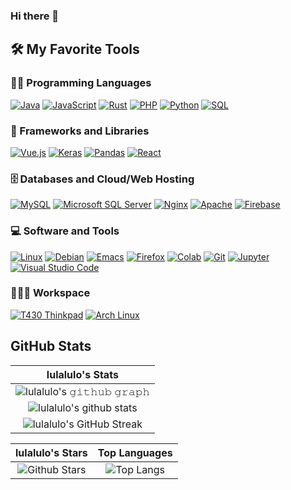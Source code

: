 ### Hi there 👋
## 🛠️ My Favorite Tools

### 👨‍💻 Programming Languages

<p>
    <a href="#"><img alt="Java" src="https://img.shields.io/badge/Java-%23007396.svg?logo=java&logoColor=white"></a>
    <a href="https://github.com/search?q=user%3ADenverCoder1+is%3Arepo+language%3Ajavascript"><img alt="JavaScript" src="https://img.shields.io/badge/JavaScript%20-%23F7DF1E.svg?logo=javascript&logoColor=black"></a>
    <a href="#"><img alt="Rust" src="https://img.shields.io/badge/Rust-black?logo=rust&logoColor=white"></a>
    <a href="https://github.com/search?q=user%3ADenverCoder1+is%3Arepo+language%3Aphp"><img alt="PHP" src="https://img.shields.io/badge/PHP-%23777BB4.svg?logo=php&logoColor=white"></a>
    <a href="https://github.com/search?q=user%3ADenverCoder1+is%3Arepo+language%3Apython"><img alt="Python" src="https://img.shields.io/badge/Python%20-%2314354C.svg?logo=python&logoColor=white"></a>
    <a href="https://github.com/search?q=user%3ADenverCoder1+is%3Arepo+language%3Asql"><img alt="SQL" src="https://img.shields.io/badge/SQL%20-%23025E8C.svg?logo=amazon-dynamodb&logoColor=white"></a>

### 🧰 Frameworks and Libraries

<p>
    <a href="#"><img alt="Vue.js" src="https://img.shields.io/badge/Vue.js-4FC08D?&logo=vue.js&logoColor=white"></a>
    <a href="#"><img alt="Keras" src="https://img.shields.io/badge/Keras%20-%23D00000.svg?logo=Keras&logoColor=white"></a>
    <a href="#"><img alt="Pandas" src="https://img.shields.io/badge/Pandas%20-%23150458.svg?logo=pandas&logoColor=white"></a>
    <a href="#"><img alt="React" src="https://img.shields.io/badge/React-20232A?&logo=react&logoColor=61DAFB"></a>

</p>

### 🗄️ Databases and Cloud/Web Hosting

<p>
    <a href="#"><img alt="MySQL" src="https://img.shields.io/badge/MySQL-00000F?style=for-the-badge&logo=mysql&logoColor=white"></a>
    <a href="#"><img alt="Microsoft SQL Server" src="https://img.shields.io/badge/Microsoft_SQL_Server-CC2927?style=for-the-badge&logo=microsoft-sql-server&logoColor=white"></a>
    <a href="#"><img alt="Nginx" src="https://img.shields.io/badge/Nginx-009639?style=for-the-badge&logo=nginx&logoColor=white"></a>
    <a href="#"><img alt="Apache" src="https://img.shields.io/badge/Apache-D22128?style=for-the-badge&logo=apache&logoColor=white"></a>
    <a href="#"><img alt="Firebase" src ="https://img.shields.io/badge/Firebase-%23316192.svg?logo=firebase&logoColor=white"></a>
</p>

### 💻 Software and Tools

<p>
    <a href="#"><img alt="Linux" src="https://img.shields.io/badge/Linux%20-%23FCC624?logo=linux&logoColor=black"></a>
    <a href="#"><img alt="Debian" src="https://img.shields.io/badge/Debian-%23A81D33.svg?logo=debian&logoColor=white"></a>
    <a href="#"><img alt="Emacs" src="https://img.shields.io/badge/Emacs-%237F5AB6.svg?logo=gnu-emacs&logoColor=white"></a>
    <a href="#"><img alt="Firefox" src="https://img.shields.io/badge/Firefox-%23FF7139.svg?logo=firefox-browser&logoColor=white"></a>
    <a href="#"><img alt="Colab" src="https://img.shields.io/badge/Colab-00b56a.svg?logo=google-colab&logoColor=white"></a>
    <a href="#"><img alt="Git" src="https://img.shields.io/badge/Git%20-%23F05033.svg?logo=git&logoColor=white"></a>
    <a href="#"><img alt="Jupyter" src="https://img.shields.io/badge/Jupyter%20-%23F37626.svg?logo=Jupyter&logoColor=white"></a>
    <a href="#"><img alt="Visual Studio Code" src="https://img.shields.io/badge/Visual%20Studio%20Code-0078d7.svg?logo=visual-studio-code&logoColor=white"></a>
</p>

### 👨🏽‍💻 Workspace
<p>
    <a href="#"><img alt="T430 Thinkpad" src="https://img.shields.io/badge/ThinkPad-Lenovo-red.svg?style=for-the-badge&logo=lenovo&logoColor=white"></a>
    <a href="#"><img alt="Arch Linux" src="https://img.shields.io/badge/Arch_Linux-blue.svg?style=for-the-badge&logo=arch-linux&logoColor=white"></a>
</p>


## GitHub Stats


|                                                                     lulalulo's Stats                                                                     |
|:------------------------------------------------------------------------------------------------------------------------------------------------------:|
| ![lulalulo's 𝚐𝚒𝚝𝚑𝚞𝚋 𝚐𝚛𝚊𝚙𝚑](https://activity-graph.herokuapp.com/graph?username=lulalulo&theme=react-dark&hide_border=true&area=true) |
| ![lulalulo's github stats](https://github-readme-stats.vercel.app/api?username=lulalulo&show_icons=true&theme=algolia)              | 
| ![lulalulo's GitHub Streak](https://github-readme-streak-stats.herokuapp.com/?user=lulalulo&theme=algolia)                    | 
    

|                                                                                                      lulalulo's Stars                                                                                                       |                                                           Top Languages                                                           |      
|:-------------------------------------------------------------------------------------------------------------------------------------------------------------------------------------------------------------------------:|:---------------------------------------------------------------------------------------------------------------------------------:|
| ![Github Stars](https://github-readme-stats.vercel.app/api?username=lulalulo&show_icons=true&locale=en&count_private=true&hide_rank=true&custom_title=My%20GitHub%20Stats&disable_animations=true&theme=algolia) | ![Top Langs](https://github-readme-stats.vercel.app/api/top-langs/?username=lulalulo&langs_count=8&theme=algolia&layout=compact) |
